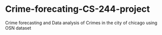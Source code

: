 # Crime-forecating-CS-244-project 

Crime forecasting and Data analysis of Crimes in the city of chicago using OSN dataset 
